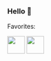 ### Hello 👋

Favorites:
<div>
<img src="https://cdn.jsdelivr.net/gh/devicons/devicon@latest/icons/cplusplus/cplusplus-original.svg" width="40" height="40"/>
<img src="https://cdn.jsdelivr.net/gh/devicons/devicon@latest/icons/opengl/opengl-original.svg" width="40" height="40"/>
          
</div>
